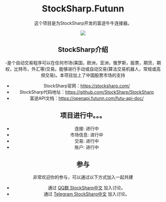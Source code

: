 <h1 align="center">StockSharp.Futunn</h1>

<div align="center">

这个项目是为StockSharp开发的富途牛牛连接器。

![](https://github.com/StockSharp/StockSharp/blob/master/Media/Designer500.gif)
</dir>

## StockSharp介绍
 -是个自动交易程序可以在任何市场(美国，欧洲，亚洲，俄罗斯，股票，期货，期权，比特币，外汇等)交易。能够进行手动或自动交易(算法交易机器人，常规或高频交易)。本项目加上了中国股票市场的支持

- StockSharp官网：https://stocksharp.com/
- StockSharp代码地址：https://github.com/StockSharp/StockSharp
- 富途API文档：https://openapi.futunn.com/futu-api-doc/

## 项目进行中。。。

- 连接: 进行中
- 市场信息: 进行中
- 交易: 进行中
- 账户: 进行中


## 参与

非常欢迎你的参与，可以通过以下方式加入一起共建

- 通过 [QQ群 StockSharp中文](https://qm.qq.com/cgi-bin/qm/qr?k=w31kL1Zr507TPT5pAe7Ql-9GIKHBURcm&jump_from=webapi) 加入讨论。
- 通过 [Telegram StockSharp中文](https://t.me/stocksharp_china) 加入讨论。
